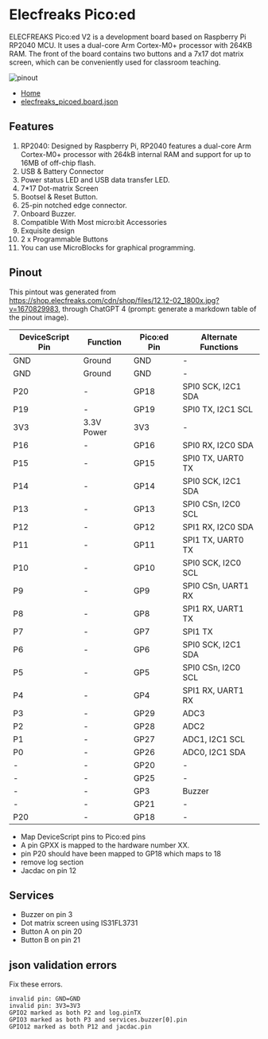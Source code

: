 # Elecfreaks Pico:ed

ELECFREAKS Pico:ed V2 is a development board based on Raspberry Pi RP2040 MCU. It uses a dual-core Arm Cortex-M0+ processor with 264KB RAM. The front of the board contains two buttons and a 7x17 dot matrix screen, which can be conveniently used for classroom teaching.

![pinout](https://shop.elecfreaks.com/cdn/shop/files/12.12-02_1800x.jpg?v=1670829983)

-   [Home](https://shop.elecfreaks.com/products/elecfreaks-pico-ed-v2)
-   [elecfreaks_picoed.board.json](../boards/elecfreaks_picoed.board.json)

## Features

1. RP2040: Designed by Raspberry Pi, RP2040 features a dual-core Arm Cortex-M0+ processor with 264kB internal RAM and support for up to 16MB of off-chip flash.
2. USB & Battery Connector
3. Power status LED and USB data transfer LED.
4. 7\*17 Dot-matrix Screen
5. Bootsel & Reset Button.
6. 25-pin notched edge connector.
7. Onboard Buzzer.
8. Compatible With Most micro:bit Accessories
9. Exquisite design
10. 2 x Programmable Buttons
11. You can use MicroBlocks for graphical programming.

## Pinout

This pintout was generated from https://shop.elecfreaks.com/cdn/shop/files/12.12-02_1800x.jpg?v=1670829983, through ChatGPT 4 (prompt: generate a markdown table of the pinout image).

| DeviceScript Pin | Function   | Pico:ed Pin | Alternate Functions |
| ---------------- | ---------- | ----------- | ------------------- |
| GND              | Ground     | GND         | -                   |
| GND              | Ground     | GND         | -                   |
| P20              | -          | GP18        | SPI0 SCK, I2C1 SDA  |
| P19              | -          | GP19        | SPI0 TX, I2C1 SCL   |
| 3V3              | 3.3V Power | 3V3         | -                   |
| P16              | -          | GP16        | SPI0 RX, I2C0 SDA   |
| P15              | -          | GP15        | SPI0 TX, UART0 TX   |
| P14              | -          | GP14        | SPI0 SCK, I2C1 SDA  |
| P13              | -          | GP13        | SPI0 CSn, I2C0 SCL  |
| P12              | -          | GP12        | SPI1 RX, I2C0 SDA   |
| P11              | -          | GP11        | SPI1 TX, UART0 TX   |
| P10              | -          | GP10        | SPI0 SCK, I2C0 SCL  |
| P9               | -          | GP9         | SPI0 CSn, UART1 RX  |
| P8               | -          | GP8         | SPI1 RX, UART1 TX   |
| P7               | -          | GP7         | SPI1 TX             |
| P6               | -          | GP6         | SPI0 SCK, I2C1 SDA  |
| P5               | -          | GP5         | SPI0 CSn, I2C0 SCL  |
| P4               | -          | GP4         | SPI1 RX, UART1 RX   |
| P3               | -          | GP29        | ADC3                |
| P2               | -          | GP28        | ADC2                |
| P1               | -          | GP27        | ADC1, I2C1 SCL      |
| P0               | -          | GP26        | ADC0, I2C1 SDA      |
| -                | -          | GP20        | -                   |
| -                | -          | GP25        | -                   |
| -                | -          | GP3         | Buzzer              |
| -                | -          | GP21        | -                   |
| P20              | -          | GP18        | -                   |

-   Map DeviceScript pins to Pico:ed pins
-   A pin GPXX is mapped to the hardware number XX.
-   pin P20 should have been mapped to GP18 which maps to 18
-   remove log section
-   Jacdac on pin 12

## Services

-   Buzzer on pin 3
-   Dot matrix screen using IS31FL3731
-   Button A on pin 20
-   Button B on pin 21

## json validation errors

Fix these errors.

```
invalid pin: GND=GND
invalid pin: 3V3=3V3
GPIO2 marked as both P2 and log.pinTX
GPIO3 marked as both P3 and services.buzzer[0].pin
GPIO12 marked as both P12 and jacdac.pin
```
